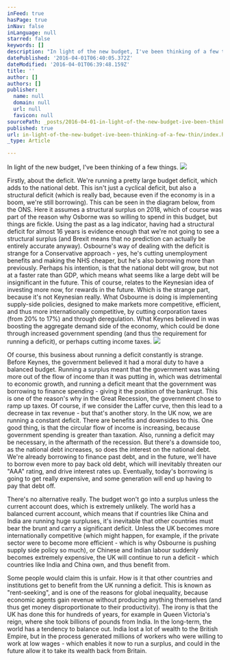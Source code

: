 ```yaml
---
inFeed: true
hasPage: true
inNav: false
inLanguage: null
starred: false
keywords: []
description: "In light of the new budget, I've been thinking of a few things."
datePublished: '2016-04-01T06:40:05.372Z'
dateModified: '2016-04-01T06:39:48.159Z'
title: ''
author: []
authors: []
publisher:
  name: null
  domain: null
  url: null
  favicon: null
sourcePath: _posts/2016-04-01-in-light-of-the-new-budget-ive-been-thinking-of-a-few-thin.md
published: true
url: in-light-of-the-new-budget-ive-been-thinking-of-a-few-thin/index.html
_type: Article

---
```

In light of the new budget, I've been thinking of a few things.
![](https://the-grid-user-content.s3-us-west-2.amazonaws.com/737d40a6-cf57-492f-bc63-5395edb46a38.jpg)

Firstly, about the deficit. We're running a pretty large budget deficit, which adds to the national debt. This isn't just a cyclical deficit, but also a structural deficit (which is really bad, because even if the economy is in a boom, we're still borrowing). This can be seen in the diagram below, from the ONS. Here it assumes a structural surplus on 2018, which of course was part of the reason why Osborne was so willing to spend in this budget, but things are fickle. Using the past as a lag indicator, having had a structural deficit for almost 16 years is evidence enough that we're not going to see a structural surplus (and Brexit means that no prediction can actually be entirely accurate anyway). Osbourne's way of dealing with the deficit is strange for a Conservative approach - yes, he's cutting unemployment benefits and making the NHS cheaper, but he's also borrowing more than previously. Perhaps his intention, is that the national debt will grow, but not at a faster rate than GDP, which means what seems like a large debt will be insignificant in the future. This of course, relates to the Keynesian idea of investing more now, for rewards in the future. Which is the strange part, because it's not Keynesian really. What Osbourne is doing is implementing supply-side policies, designed to make markets more competitive, efficient, and thus more internationally competitive, by cutting corporation taxes (from 20% to 17%) and through deregulation. What Keynes believed in was boosting the aggregate demand side of the economy, which could be done through increased government spending (and thus the requirement for running a deficit), or perhaps cutting income taxes.
![](https://the-grid-user-content.s3-us-west-2.amazonaws.com/2e98ce52-56b1-4dbd-accb-c7002f8c1622.jpg)

Of course, this business about running a deficit constantly is strange. Before Keynes, the government believed it had a moral duty to have a balanced budget. Running a surplus meant that the government was taking more out of the flow of income than it was putting in, which was detrimental to economic growth, and running a deficit meant that the government was borrowing to finance spending - giving it the position of the bankrupt. This is one of the reason's why in the Great Recession, the government chose to ramp up taxes. Of course, if we consider the Laffer curve, then this lead to a decrease in tax revenue - but that's another story. In the UK now, we are running a constant deficit. There are benefits and downsides to this. One good thing, is that the circular flow of income is increasing, because government spending is greater than taxation. Also, running a deficit may be necessary, in the aftermath of the recession. But there's a downside too, as the national debt increases, so does the interest on the national debt. We're already borrowing to finance past debt, and in the future, we'll have to borrow even more to pay back old debt, which will inevitably threaten our "AAA" rating, and drive interest rates up. Eventually, today's borrowing is going to get really expensive, and some generation will end up having to pay that debt off.

There's no alternative really. The budget won't go into a surplus unless the current account does, which is extremely unlikely. The world has a balanced current account, which means that if countries like China and India are running huge surpluses, it's inevitable that other countries must bear the brunt and carry a significant deficit. Unless the UK becomes more internationally competitive (which might happen, for example, if the private sector were to become more efficient - which is why Osbourne is pushing supply side policy so much), or Chinese and Indian labour suddenly becomes extremely expensive, the UK will continue to run a deficit - which countries like India and China own, and thus benefit from.

Some people would claim this is unfair. How is it that other countries and institutions get to benefit from the UK running a deficit. This is known as "rent-seeking", and is one of the reasons for global inequality, because economic agents gain revenue without producing anything themselves (and thus get money disproportionate to their productivity). The irony is that the UK has done this for hundreds of years, for example in Queen Victoria's reign, where she took billions of pounds from India. In the long-term, the world has a tendency to balance out. India lost a lot of wealth to the British Empire, but in the process generated millions of workers who were willing to work at low wages - which enables it now to run a surplus, and could in the future allow it to take its wealth back from Britain.